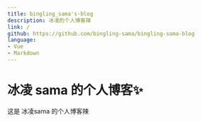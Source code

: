 ```yaml
---
title: bingling_sama's-blog
description: 冰凌的个人博客辣
link: /
github: https://github.com/bingling-sama/bingling-sama-blog
language:
- Vue
- Markdown
---
```


# 冰凌 sama 的个人博客✨
这是 冰凌sama 的个人博客辣